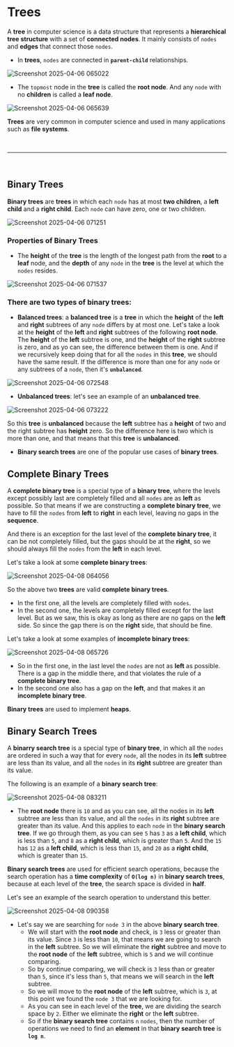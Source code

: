 # Trees
A **tree** in computer science is a data structure that represents a **hierarchical tree structure** with a set of **connected nodes**. It mainly consists of `nodes` and **edges** that connect those `nodes`.

* In **trees**, `nodes` are connected in **`parent-child`** relationships.

![Screenshot 2025-04-06 065022](https://github.com/user-attachments/assets/b7982364-f734-4e69-9bde-7151b6c52bf6)


* The `topmost` node in the **tree** is called the **root node**. And any `node` with no **children** is called a **leaf node**.

![Screenshot 2025-04-06 065639](https://github.com/user-attachments/assets/d1975be5-dac9-4722-889b-d7929366e94a)

**Trees** are very common in computer science and used in many applications such as **file systems**.

<br /><hr /><br />

## Binary Trees
**Binary trees** are **trees** in which each `node` has at most **two children**, a **left child** and a **right child**. Each `node` can have zero, one or two children.

![Screenshot 2025-04-06 071251](https://github.com/user-attachments/assets/25e732c2-8436-43f2-9e5d-f0e720922d3f)

### Properties of Binary Trees
* The **height** of the **tree** is the length of the longest path from the **root** to a **leaf** node, and the **depth** of any `node` in the **tree** is the level at which the `nodes` resides.

![Screenshot 2025-04-06 071537](https://github.com/user-attachments/assets/c0e016fc-f1b9-4774-b12b-ed0dc85f0041)

### There are two types of **binary trees**:
* **Balanced trees**: a **balanced tree** is a **tree** in which the **height** of the **left** and **right** subtrees of any `node` differs by at most one. Let's take a look at the **height** of the **left** and **right** subtrees of the following **root node**. The **height** of the **left** subtree is one, and the **height** of the **right** subtree is zero, and as yo can see, the difference between them is one. And if we recursively keep doing that for all the `nodes` in this **tree**, we should have the same result. If the difference is more than one for any `node` or any subtrees of a `node`, then it's **`unbalanced`**.
    
![Screenshot 2025-04-06 072548](https://github.com/user-attachments/assets/2a16ec28-ed01-4bc9-921e-87ea03886c70)

* **Unbalanced trees**: let's see an example of an **unbalanced tree**.

![Screenshot 2025-04-06 073222](https://github.com/user-attachments/assets/789d8514-2bfd-44e3-9302-73ad08531565)

So this **tree** is **unbalanced** because the **left** subtree has a **height** of two and the right subtree has **height** zero. So the difference here is two which is more than one, and that means that this **tree** is **unbalanced**.

* **Binary search trees** are one of the popular use cases of **binary trees**.

## Complete Binary Trees
A **complete binary tree** is a special type of a **binary tree**, where the levels except possibly last are completely filled and all `nodes` are as **left** as possible. So that means if we are constructing a **complete binary tree**, we have to fill the `nodes` from **left** to **right** in each level, leaving no gaps in the **sequence**.

And there is an exception for the last level of the **complete binary tree**, it can be not completely filled, but the gaps should be at the **right**, so we should always fill the `nodes` from the **left** in each level.

Let's take a look at some **complete binary trees**:

![Screenshot 2025-04-08 064056](https://github.com/user-attachments/assets/8fcdbb2f-db2d-41f4-8312-57ad6523590a)

So the above two **trees** are valid **complete binary trees**.
* In the first one, all the levels are completely filled with `nodes`.
* In the second one, the levels are completely filled except for the last level. But as we saw, this is okay as long as there are no gaps on the **left** side. So since the gap there is on the **right** side, that should be fine.

Let's take a look at some examples of **incomplete binary trees**:

![Screenshot 2025-04-08 065726](https://github.com/user-attachments/assets/5dadea26-2450-4572-b8ae-b2459f3e14cc)

* So in the first one, in the last level the `nodes` are not as **left** as possible. There is a gap in the middle there, and that violates the rule of a **complete binary tree**.
* In the second one also has a gap on the **left**, and that makes it an **incomplete binary tree**.

**Binary trees** are used to implement **heaps**.

## Binary Search Trees
A **binarry search tree** is a special type of **binary tree**, in which all the `nodes` are ordered in such a way that for every `node`, all the nodes in its **left** subtree are less than its value, and all the `nodes` in its **right** subtree are greater than its value.

The following is an example of a **binary search tree**:

![Screenshot 2025-04-08 083211](https://github.com/user-attachments/assets/a5f0f40f-ef66-4937-b792-7c075cfebeec)

* The **root node** there is `10` and as you can see, all the nodes in its **left** subtree are less than its value, and all the `nodes` in its **right** subtree are greater than its value. And this applies to each `node` in the **binary search tree**. If we go through them, as you can see `5` has `3` as a **left child**, which is less than `5`, and `8` as a **right child**, which is greater than `5`. And the `15` has `12` as a **left child**, which is less than `15`, and `20` as a **right child**, which is greater than `15`.

**Binary search trees** are used for efficient search operations, because the search operation has a **time complexity** of **`O(log n)`** in **binary search trees**, because at each level of the **tree**, the search space is divided in **half**.

Let's see an example of the search operation to understand this better. 

![Screenshot 2025-04-08 090358](https://github.com/user-attachments/assets/709e8b0f-f9d5-4070-b37b-a3340406a510)

* Let's say we are searching for `node 3` in the above **binary search tree**.
    * We will start with the **root node** and check, is `3` less or greater than its value. Since `3` is less than `10`, that means we are going to search in the **left** subtree. So we will eliminate the **right** subtree and move to the **root node** of the **left** subtree, which is `5` and we will continue comparing.
    * So by continue comparing, we will check is `3` less than or greater than `5`, since it's less than `5`, that means we will search in the **left** subtree.
    * So we will move to the **root node** of the **left** subtree, which is `3`, at this point we found the `node 3` that we are looking for.
    * As you can see in each level of the **tree**, we are dividing the search space by `2`. Either we eliminate the **right** or the **left** subtree.
    * So if the **binary search tree** contains `n` `nodes`, then the number of operations we need to find an **element** in that **binary search tree** is **`log n`**.



